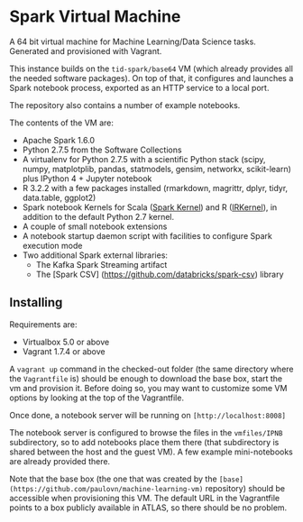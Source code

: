 # Spark Virtual Machine

A 64 bit virtual machine for Machine Learning/Data Science tasks. 
Generated and provisioned with Vagrant.

This instance builds on the `tid-spark/base64` VM (which already provides all the
needed software packages). On top of that, it configures and launches a Spark 
notebook process, exported as an HTTP service to a local port.

The repository also contains a number of example notebooks.

The contents of the VM are:

* Apache Spark 1.6.0
* Python 2.7.5 from the Software Collections
* A virtualenv for Python 2.7.5 with a scientific Python stack (scipy, numpy, matplotplib, pandas, statmodels, gensim, networkx, scikit-learn) plus IPython 4 + Jupyter notebook
* R 3.2.2 with a few packages installed (rmarkdown, magrittr, dplyr, tidyr, data.table, ggplot2)
* Spark notebook Kernels for Scala ([Spark Kernel](https://github.com/ibm-et/spark-kernel)) and R ([IRKernel](https://github.com/IRkernel/IRkernel)), in addition to the default Python 2.7 kernel.
* A couple of small notebook extensions
* A notebook startup daemon script with facilities to configure Spark execution mode
* Two additional Spark external libraries:
  - The Kafka Spark Streaming artifact
  - The [Spark CSV] (https://github.com/databricks/spark-csv) library

## Installing

Requirements are:
* Virtualbox 5.0 or above
* Vagrant 1.7.4 or above

A `vagrant up` command in the checked-out folder (the same directory where the `Vagrantfile` is)
should be enough to download the base box, start the vm and provision it. Before doing so, 
you may want to customize some VM options by looking at the top of the Vagrantfile.

Once done, a notebook server will be running on `[http://localhost:8008]`

The notebook server is configured to browse the files in the `vmfiles/IPNB` 
subdirectory, so to add notebooks place them there (that subdirectory is shared
between the host and the guest VM). A few example mini-notebooks are already provided 
there.

Note that the base box (the one that was created by the `[base](https://github.com/paulovn/machine-learning-vm)` 
repository) should be accessible when provisioning this VM. The default URL in the Vagrantfile 
points to a box publicly available in ATLAS, so there should be no problem.
